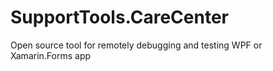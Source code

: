 # SupportTools.CareCenter
Open source tool for remotely debugging and testing WPF or Xamarin.Forms app
